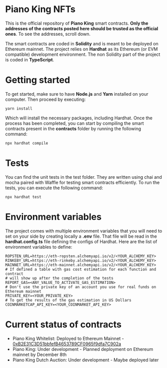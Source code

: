 # Piano King NFTs

This is the official repository of **Piano King** smart contracts.
**Only the addresses of the contracts posted here should be trusted as the official ones**. To see the addresses, scroll down.

The smart contracts are coded in **Solidity** and is meant to be deployed on Ethereum mainnet. The project relies on **Hardhat** as its Ethereum (or EVM compatible) development environment. The non Solidity part of the project is coded in **TypeScript**.

# Getting started

To get started, make sure to have **Node.js** and **Yarn** installed on your computer. Then proceed by executing:

```shell
yarn install
```

Which will install the necessary packages, including Hardhat. Once the process has been completed, you can start by compiling the smart contracts present in the **contracts** folder by running the following command:

```shell
npx hardhat compile
```

# Tests

You can find the unit tests in the test folder. They are written using chai and mocha paired with Waffle for testing smart contracts efficiently. To run the tests, you can execute the following command:

```shell
npx hardhat test
```

# Environment variables

The project comes with multiple environment variables that you will need to set on your side by creating locally a **.env** file. That file will be read in the **hardhat.config.ts** file defining the configs of Hardhat. Here are the list of environment variables to define:

```shell
ROPSTEN_URL=https://eth-ropsten.alchemyapi.io/v2/<YOUR_ALCHEMY_KEY>
RINKEBY_URL=https://eth-rinkeby.alchemyapi.io/v2/<YOUR_ALCHEMY_KEY>
MAINNET_URL=https://eth-mainnet.alchemyapi.io/v2/<YOUR_ALCHEMY_KEY>
# If defined a table with gas cost estimation for each function and contract
# will show up after the completion of the tests
REPORT_GAS=<ANY_VALUE_TO_ACTIVATE_GAS_ESTIMATION>
# Don't use the private key of an account you use for real funds on Ethereum mainnet
PRIVATE_KEY=<YOUR_PRIVATE_KEY>
# To get the results of the gas estimation in US Dollars
COINMARKETCAP_API_KEY=<YOUR_COINMARKET_API_KEY>
```

# Current status of contracts

- Piano King Whitelist: Deployed to Ethereum Mainnet - [0xB2E31C3D51bbfefB4653789CF0965f9dfa7C902a](https://etherscan.io/address/0xB2E31C3D51bbfefB4653789CF0965f9dfa7C902a)
- Piano King: Under development - Planned deployment on Ethereum mainnet by December 8th
- Piano King Dutch Auction: Under development - Maybe deployed later
